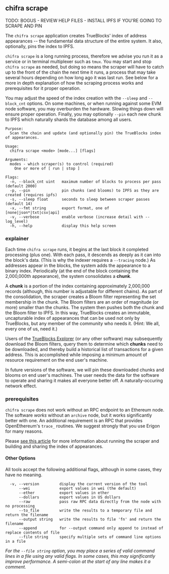 ## chifra scrape

TODO: BOGUS - REVIEW HELP FILES - INSTALL IPFS IF YOU'RE GOING TO SCRAPE AND PIN

The `chifra scrape` application creates TrueBlocks' index of address appearances -- the fundamental data structure of the entire system. It also, optionally, pins the index to IPFS.

`chifra scrape` is a long running process, therefore we advise you run it as a service or in terminal multiplexer such as `tmux`. You may start and stop `chifra scrape` as needed, but doing so means the scraper will have to catch up to the front of the chain the next time it runs, a process that may take several hours depending on how long ago it was last run. See below for a more in depth explanation of how the scraping process works and prerequisites for it proper operation.

You may adjust the speed of the index creation with the `--sleep` and `--block_cnt` options. On some machines, or when running against some EVM node software, you may overburden the hardware. Slowing things down will ensure proper operation. Finally, you may optionally `--pin` each new chunk to IPFS which naturally shards the database among all users.

```[plaintext]
Purpose:
  Scan the chain and update (and optionally pin) the TrueBlocks index of appearances.

Usage:
  chifra scrape <mode> [mode...] [flags]

Arguments:
  modes - which scraper(s) to control (required)
	One or more of [ run | stop ]

Flags:
  -n, --block_cnt uint   maximum number of blocks to process per pass (default 2000)
  -p, --pin              pin chunks (and blooms) to IPFS as they are created (requires ipfs)
  -s, --sleep float      seconds to sleep between scraper passes (default 14)
  -x, --fmt string       export format, one of [none|json*|txt|csv|api]
  -v, --verbose          enable verbose (increase detail with --log_level)
  -h, --help             display this help screen
```

### explainer

Each time `chifra scrape` runs, it begins at the last block it completed processing (plus one). With each pass, it descends as deeply as it can into the block's data. (This is why the indexer requires a `--tracing` node.) As addresses appear in the blocks, the system adds the appearance to a binary index. Periodically (at the end of the block containing the 2,000,000th appearance), the system consolidates a **chunk**.

A **chunk** is a portion of the index containing approximately 2,000,000 records (although, this number is adjustable for different chains). As part of the consolidation, the scraper creates a Bloom filter representing the set membership in the chunk. The Bloom filters are an order of magnitude (or more) smaller than the chunks. The system then pushes both the chunk and the Bloom filter to IPFS. In this way, TrueBlocks creates an immutable, uncapturable index of appearances that can be used not only by TrueBlocks, but any member of the community who needs it. (Hint: We all, every one of us, need it.)

Users of the [TrueBlocks Explorer](https://github.com/TrueBlocks/trueblocks-explorer) (or any other software) may subsequently download the Bloom filters, query them to determine which **chunks** need to be downloaded, and thereby build a historical list of transactions for a given address. This is accomplished while imposing a minimum amount of resource requirement on the end user's machine.

In future versions of the software, we will pin these downloaded chunks and blooms on end user's machines. The user needs the data for the software to operate and sharing it makes all everyone better off. A naturally-occuring network effect.

### prerequisites

`chifra scrape` does not work without an RPC endpoint to an Ethereum node. The software *works* without an `archive` node, but it works significantly better with one. An additional requirement is an RPC that provides OpenEthereum's `trace_` routines. We suggest strongly that you use Erigon for many reasons.

Please [see this article](https://trueblocks.io/blog/a-long-winded-explanation-of-trueblocks/) for more information about running the scraper and building and sharing the index of appearances.


#### Other Options

All tools accept the following additional flags, although in some cases, they have no meaning.

```[plaintext]
  -v, --version         display the current version of the tool
      --wei             export values in wei (the default)
      --ether           export values in ether
      --dollars         export values in US dollars
      --raw             pass raw RPC data directly from the node with no processing
      --to_file         write the results to a temporary file and return the filename
      --output string   write the results to file 'fn' and return the filename
      --append          for --output command only append to instead of replace contents of file
      --file string     specify multiple sets of command line options in a file
```

*For the `--file string` option, you may place a series of valid command lines in a file using any valid flags. In some cases, this may significantly improve performance. A semi-colon at the start of any line makes it a comment.*
